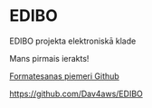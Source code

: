 # EDIBO
EDIBO projekta elektroniskā klade

Mans pirmais ierakts!

[Formatesanas  piemeri Github](https://help.github.com/en/github/writing-on-github/basic-writing-and-formatting-syntax)



https://github.com/Dav4aws/EDIBO
